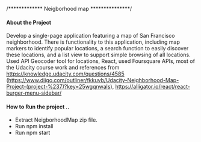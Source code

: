 /*************     Neigborhood map        ***************/

#### About the Project ###

Develop a single-page application featuring a map of San Francisco neighborhood. There is functionality to this application, including map markers to identify popular locations, a search function to easily discover these locations, and a list view to support simple browsing of all locations. Used API Geocoder tool for locations, React, used Foursquare APIs, most of the Udacity course work and references from https://knowledge.udacity.com/questions/4585 (https://www.diigo.com/outliner/fkkuvb/Udacity-Neighborhood-Map-Project-(project-%237)?key=25wgqnwals), https://alligator.io/react/react-burger-menu-sidebar/


#### How to Run the project .. ####

- Extract NeigborhoodMap zip file.
- Run npm install
- Run npm start 




